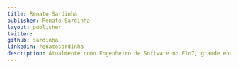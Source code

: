 ```yaml
---
title: Renato Sardinha
publisher: Renato Sardinha
layout: publisher
twitter:
github: sardinha
linkedin: renatosardinha
description: Atualmente como Engenheiro de Software no Elo7, grande entusiasta de tecnologias Big Data e sistemas distribuídos.
---
```

